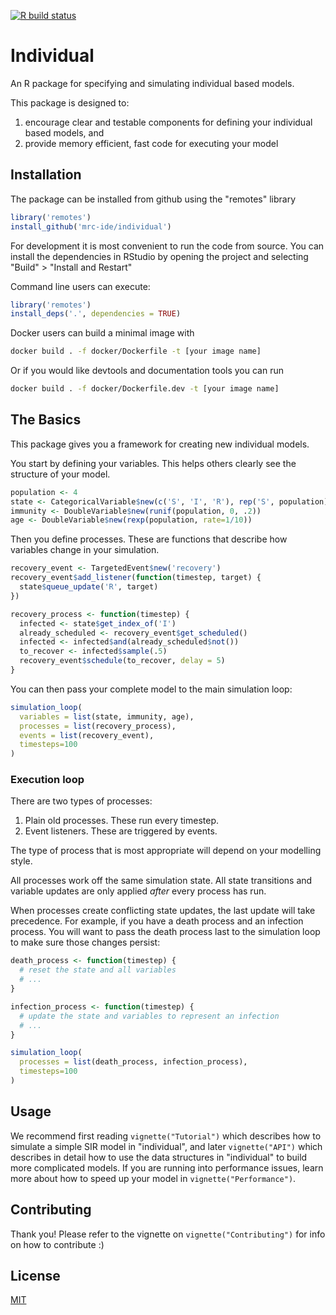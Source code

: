 <!-- badges: start -->
[![R build status](https://github.com/mrc-ide/individaul/workflows/R-CMD-check/badge.svg)](https://github.com/mrc-ide/individual/actions)
<!-- badges: end -->

# Individual

An R package for specifying and simulating individual based models.

This package is designed to:

  1. encourage clear and testable components for defining your individual based 
models, and
  2. provide memory efficient, fast code for executing your model

## Installation

The package can be installed from github using the "remotes" library

```R
library('remotes')
install_github('mrc-ide/individual')
```

For development it is most convenient to run the code from source. You can
install the dependencies in RStudio by opening the project and selecting "Build" > "Install and Restart"

Command line users can execute:

```R
library('remotes')
install_deps('.', dependencies = TRUE)
```

Docker users can build a minimal image with

```bash
docker build . -f docker/Dockerfile -t [your image name]
```

Or if you would like devtools and documentation tools you can run

```bash
docker build . -f docker/Dockerfile.dev -t [your image name]
```

## The Basics

This package gives you a framework for creating new individual models.

You start by defining your variables. This helps others clearly see the structure of
your model.

```R
population <- 4
state <- CategoricalVariable$new(c('S', 'I', 'R'), rep('S', population))
immunity <- DoubleVariable$new(runif(population, 0, .2))
age <- DoubleVariable$new(rexp(population, rate=1/10))
```

Then you define processes. These are functions that describe how variables change in your simulation.

```R
recovery_event <- TargetedEvent$new('recovery')
recovery_event$add_listener(function(timestep, target) {
  state$queue_update('R', target)
})

recovery_process <- function(timestep) {
  infected <- state$get_index_of('I')
  already_scheduled <- recovery_event$get_scheduled()
  infected <- infected$and(already_scheduled$not())
  to_recover <- infected$sample(.5)
  recovery_event$schedule(to_recover, delay = 5)
}
```

You can then pass your complete model to the main simulation loop:

```R
simulation_loop(
  variables = list(state, immunity, age),
  processes = list(recovery_process),
  events = list(recovery_event),
  timesteps=100
)
```

### Execution loop

There are two types of processes:

1. Plain old processes. These run every timestep.
1. Event listeners. These are triggered by events.

The type of process that is most appropriate will depend on your modelling
style.

All processes work off the same simulation state. All state transitions and
variable updates are only applied *after* every process has run.

When processes create conflicting state updates, the last update will take
precedence. For example, if you have a death process and an infection process.
You will want to pass the death process last to the simulation loop to make sure
those changes persist:

```R
death_process <- function(timestep) {
  # reset the state and all variables
  # ...
}

infection_process <- function(timestep) {
  # update the state and variables to represent an infection
  # ...
}

simulation_loop(
  processes = list(death_process, infection_process),
  timesteps=100
)
```

## Usage

We recommend first reading `vignette("Tutorial")` which describes
how to simulate a simple SIR model in "individual", and later `vignette("API")`
which describes in detail how to use the data structures in "individual" to
build more complicated models. If you are running into performance issues,
learn more about how to speed up your model in `vignette("Performance")`.

## Contributing

Thank you! Please refer to the vignette on `vignette("Contributing")` for info on how to
contribute :)

## License
[MIT](https://choosealicense.com/licenses/mit/)
